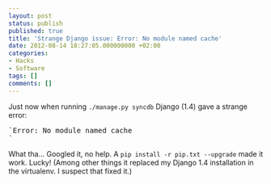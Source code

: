 ```yaml
---
layout: post
status: publish
published: true
title: 'Strange Django issue: Error: No module named cache'
date: 2012-08-14 18:27:05.000000000 +02:00
categories:
- Hacks
- Software
tags: []
comments: []
---
```

Just now when running `./manage.py syncdb` Django (1.4) gave a strange error:

<pre>`Error: No module named cache
`</pre>

What tha... Googled it, no help. A `pip install -r pip.txt --upgrade` made it work. Lucky! (Among other things it replaced my Django 1.4 installation in the virtualenv. I suspect that fixed it.)
